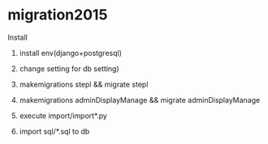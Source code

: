 # migration2015

Install 
1. install env(django+postgresql)

2. change setting for db setting)
 
3. makemigrations stepl && migrate stepl
4. makemigrations adminDisplayManage && migrate adminDisplayManage
5. execute import/import*.py
6. import sql/*.sql to db
